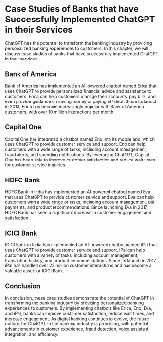 Case Studies of Banks that have Successfully Implemented ChatGPT in their Services
=======================================================================================================================================

ChatGPT has the potential to transform the banking industry by providing personalized banking experiences to customers. In this chapter, we will discuss case studies of banks that have successfully implemented ChatGPT in their services.

Bank of America
---------------

Bank of America has implemented an AI-powered chatbot named Erica that uses ChatGPT to provide personalized financial advice and assistance to customers. Erica can help customers manage their accounts, pay bills, and even provide guidance on saving money or paying off debt. Since its launch in 2018, Erica has become increasingly popular with Bank of America customers, with over 10 million interactions per month.

Capital One
-----------

Capital One has integrated a chatbot named Eno into its mobile app, which uses ChatGPT to provide customer service and support. Eno can help customers with a wide range of tasks, including account management, fraud alerts, and spending notifications. By leveraging ChatGPT, Capital One has been able to improve customer satisfaction and reduce wait times for customer service inquiries.

HDFC Bank
---------

HDFC Bank in India has implemented an AI-powered chatbot named Eva that uses ChatGPT to provide customer service and support. Eva can help customers with a wide range of tasks, including account management, bill payments, and product recommendations. Since launching Eva in 2017, HDFC Bank has seen a significant increase in customer engagement and satisfaction.

ICICI Bank
----------

ICICI Bank in India has implemented an AI-powered chatbot named iPal that uses ChatGPT to provide customer service and support. iPal can help customers with a variety of tasks, including account management, transaction history, and product recommendations. Since its launch in 2017, iPal has handled over 23 million customer interactions and has become a valuable asset for ICICI Bank.

Conclusion
----------

In conclusion, these case studies demonstrate the potential of ChatGPT in transforming the banking industry by providing personalized banking experiences to customers. By implementing chatbots like Erica, Eno, Eva, and iPal, banks can improve customer satisfaction, reduce wait times, and increase engagement. As digital banking continues to evolve, the future outlook for ChatGPT in the banking industry is promising, with potential advancements in customer experience, fraud detection, voice assistant integration, and efficiency.
